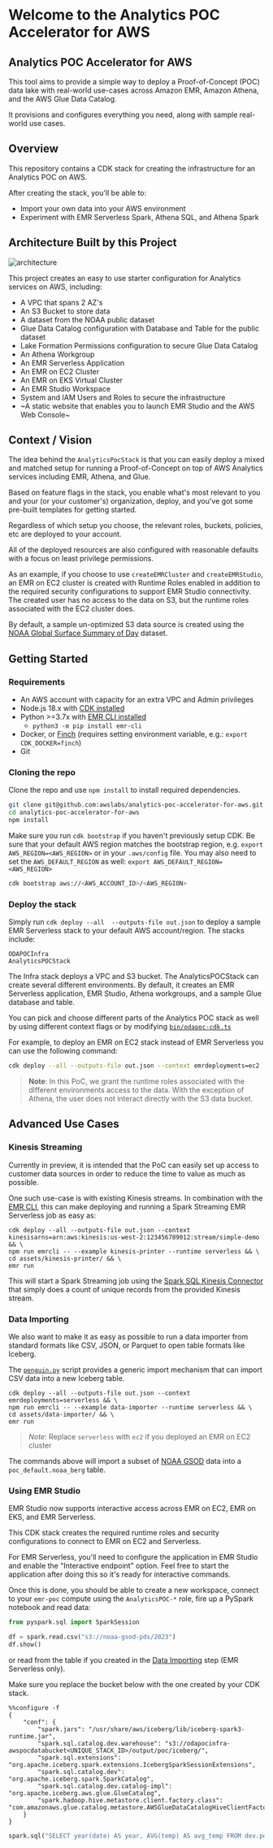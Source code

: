 # Welcome to the Analytics POC Accelerator for AWS

## Analytics POC Accelerator for AWS

This tool aims to provide a simple way to deploy a Proof-of-Concept (POC) data lake with real-world use-cases across
Amazon EMR, Amazon Athena, and the AWS Glue Data Catalog.

It provisions and configures everything you need, along with sample real-world use cases.

## Overview

This repository contains a CDK stack for creating the infrastructure for an Analytics POC on AWS.

After creating the stack, you'll be able to:

- Import your own data into your AWS environment
- Experiment with EMR Serverless Spark, Athena SQL, and Athena Spark

## Architecture Built by this Project

![architecture](img/AWSAnalyticsPOC.png)

This project creates an easy to use starter configuration for Analytics services on AWS, including:

- A VPC that spans 2 AZ's
- An S3 Bucket to store data
- A dataset from the NOAA public dataset
- Glue Data Catalog configuration with Database and Table for the public dataset
- Lake Formation Permissions configuration to secure Glue Data Catalog
- An Athena Workgroup
- An EMR Serverless Application
- An EMR on EC2 Cluster
- An EMR on EKS Virtual Cluster
- An EMR Studio Workspace
- System and IAM Users and Roles to secure the infrastructure
- ~A static website that enables you to launch EMR Studio and the AWS Web Console~

## Context / Vision

The idea behind the `AnalyticsPocStack` is that you can easily deploy a mixed and matched setup for running a Proof-of-Concept on top of AWS Analytics services including EMR, Athena, and Glue.

Based on feature flags in the stack, you enable what's most relevant to you and your (or your customer's) organization, deploy, and you've got some pre-built templates for getting started.

Regardless of which setup you choose, the relevant roles, buckets, policies, etc are deployed to your account. 

All of the deployed resources are also configured with reasonable defaults with a focus on least privilege permissions.

As an example, if you choose to use `createEMRCluster` and  `createEMRStudio`, an EMR on EC2 cluster is created with 
Runtime Roles enabled in addition to the required security configurations to support EMR Studio connectivity.
The created user has no access to the data on S3, but the runtime roles associated with the EC2 cluster does.

By default, a sample un-optimized S3 data source is created using the [NOAA Global Surface Summary of Day](https://aws.amazon.com/marketplace/pp/prodview-yyq26ae3m6csk#usage) dataset.


## Getting Started

### Requirements

- An AWS account with capacity for an extra VPC and Admin privileges
- Node.js 18.x with [CDK installed](https://docs.aws.amazon.com/cdk/v2/guide/getting_started.html)
- Python >=3.7x with [EMR CLI installed](https://github.com/awslabs/amazon-emr-cli)
  - `python3 -m pip install emr-cli`
- Docker, or [Finch](https://github.com/runfinch/finch) (requires setting environment variable, e.g.: `export CDK_DOCKER=finch`)
- Git

### Cloning the repo

Clone the repo and use `npm install` to install required dependencies.

```bash
git clone git@github.com:awslabs/analytics-poc-accelerator-for-aws.git
cd analytics-poc-accelerator-for-aws
npm install
```

Make sure you run `cdk bootstrap` if you haven't previously setup CDK. Be sure that your default AWS region matches the bootstrap region, e.g. `export AWS_REGION=<AWS_REGION>` or in your `.aws/config` file. You may also need to set the `AWS_DEFAULT_REGION` as well: `export AWS_DEFAULT_REGION=<AWS_REGION>`

```bash
cdk bootstrap aws://<AWS_ACCOUNT_ID>/<AWS_REGION>
```

### Deploy the stack

Simply run `cdk deploy --all  --outputs-file out.json` to deploy a sample EMR Serverless stack to your default AWS account/region. The stacks include:

```
ODAPOCInfra
AnalyticsPOCStack
```

The Infra stack deploys a VPC and S3 bucket. The AnalyticsPOCStack can create several different environments. By default, it creates an EMR Serverless application, EMR Studio, Athena workgroups, and a sample Glue database and table.

You can pick and choose different parts of the Analytics POC stack as well by using different context flags or by modifying [`bin/odapoc-cdk.ts`](./bin/odapoc-cdk.ts)

For example, to deploy an EMR on EC2 stack instead of EMR Serverless you can use the following command:

```bash
cdk deploy --all --outputs-file out.json --context emrdeployments=ec2
```

> **Note**: In this PoC, we grant the runtime roles associated with the different environments access to the data. With the exception of Athena, the user does not interact directly with the S3 data bucket.

## Advanced Use Cases

### Kinesis Streaming

Currently in preview, it is intended that the PoC can easily set up access to customer data sources in order to reduce the time to value as much as possible.

One such use-case is with existing Kinesis streams. In combination with the [EMR CLI](https://github.com/awslabs/amazon-emr-cli), this can make deploying and running a Spark Streaming EMR Serverless job as easy as:

```
cdk deploy --all --outputs-file out.json --context kinesisarns=arn:aws:kinesis:us-west-2:123456789012:stream/simple-demo && \
npm run emrcli -- --example kinesis-printer --runtime serverless && \
cd assets/kinesis-printer/ && \
emr run
```

This will start a Spark Streaming job using the [Spark SQL Kinesis Connector](https://github.com/awslabs/spark-sql-kinesis-connector) that simply does a count of unique records from the provided Kinesis stream.

### Data Importing

We also want to make it as easy as possible to run a data importer from standard formats like CSV, JSON, or Parquet to open table formats like Iceberg.

The [`penguin.py`](./assets/data-importer/penguin.py) script provides a generic import mechanism that can import CSV data into a new Iceberg table.

```
cdk deploy --all --outputs-file out.json --context emrdeployments=serverless && \
npm run emrcli -- --example data-importer --runtime serverless && \
cd assets/data-importer/ && \
emr run
```

> *Note*: Replace `serverless` with `ec2` if you deployed an EMR on EC2 cluster

The commands above will import a subset of [NOAA GSOD](https://registry.opendata.aws/noaa-gsod/) data into a `poc_default.noaa_berg` table.

### Using EMR Studio

EMR Studio now supports interactive access across EMR on EC2, EMR on EKS, and EMR Serverless.

This CDK stack creates the required runtime roles and security configurations to connect to EMR on EC2 and Serverless.

For EMR Serverless, you'll need to configure the application in EMR Studio and enable the "Interactive endpoint" option.
Feel free to start the application after doing this so it's ready for interactive commands.

Once this is done, you should be able to create a new workspace, connect to your `emr-poc` compute using the `AnalyticsPOC-*` role, fire up a PySpark notebook and read data:

```python
from pyspark.sql import SparkSession

df = spark.read.csv("s3://noaa-gsod-pds/2023")
df.show()
```

or read from the table if you created in the [Data Importing](#data-importing) step (EMR Serverless only).

Make sure you replace the bucket below with the one created by your CDK stack.

```
%%configure -f
{
    "conf": {
        "spark.jars": "/usr/share/aws/iceberg/lib/iceberg-spark3-runtime.jar",
        "spark.sql.catalog.dev.warehouse": "s3://odapocinfra-awspocdatabucket<UNIQUE_STACK_ID>/output/poc/iceberg/",
        "spark.sql.extensions": "org.apache.iceberg.spark.extensions.IcebergSparkSessionExtensions",
        "spark.sql.catalog.dev": "org.apache.iceberg.spark.SparkCatalog",
        "spark.sql.catalog.dev.catalog-impl": "org.apache.iceberg.aws.glue.GlueCatalog",
        "spark.hadoop.hive.metastore.client.factory.class": "com.amazonaws.glue.catalog.metastore.AWSGlueDataCatalogHiveClientFactory"
    }
}
```

```python
spark.sql("SELECT year(date) AS year, AVG(temp) AS avg_temp FROM dev.poc_default.noaa_berg_seattle GROUP BY 1 ORDER BY 1 ASC").show()
```
